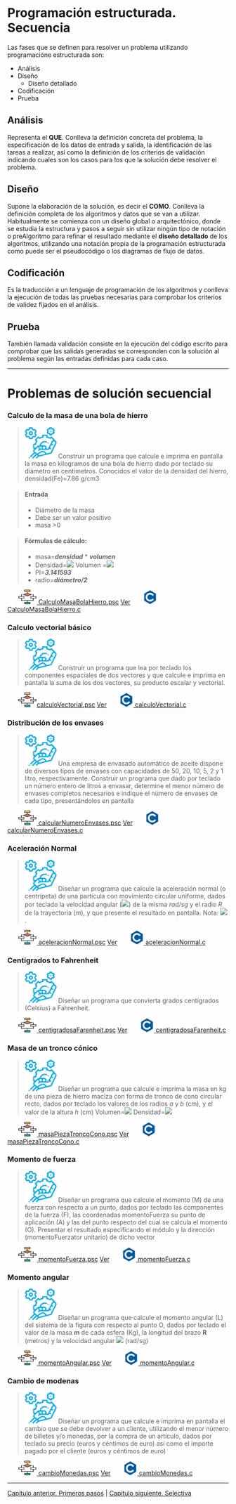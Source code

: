 # Programación estructurada. Secuencia

Las fases que se definen para resolver un problema utilizando programacióne estructurada son:

- Análisis
- Diseño
    - Diseño detallado
- Codificación
- Prueba

## **Análisis**
Representa el **QUE**. Conlleva la definición concreta del problema, la especificación de los datos de entrada y salida, la identificación de las tareas a realizar, así como la definición de los criterios de validación indicando cuales son los casos para los que la solución debe resolver el problema.

## **Diseño**
Supone la elaboración de la solución, es decir el **COMO**. Conlleva la definición completa de los algoritmos y datos que se van a utilizar. Habitualmente se comienza con un diseño global o arquitectónico, donde se estudia la estructura y pasos a seguir sin utilizar ningún tipo de notación o preAlgoritmo  para refinar el resultado mediante el **diseño detallado** de los algoritmos, utilizando una notación propia de la programación estructurada como puede ser el pseudocódigo o los diagramas de flujo de datos.


## **Codificación**
Es la traducción a un lenguaje de programación de los algoritmos y conlleva la ejecución de todas las pruebas necesarias para comprobar los criterios de validez fijados en el análisis.

## **Prueba**
También llamada validación consiste en la ejecución del código escrito para comprobar que las salidas generadas se corresponden con la solución al problema según las entradas definidas para cada caso.

*******************************************

# Problemas de solución secuencial

### Calculo de la masa de una bola de hierro

><img src="iconos/prob.png">
> Construir un programa que calcule e imprima en pantalla la masa en kilogramos de una bola de hierro dado por teclado su diámetro en centímetros. Conocidos el valor de la densidad del hierro, densidad(Fe)=7.86 g/cm3

> #### Entrada
> - Diámetro de la masa
> - Debe ser un valor positivo
> - masa >0

> #### Fórmulas de cálculo:
> - masa=***densidad*** * ***volumen***
> - Densidad=<img src="https://render.githubusercontent.com/render/math?math=7.86 \quad g/cm^3">
> Volumen =<img src="https://render.githubusercontent.com/render/math?math=4/3*PI*radio^3">
> - PI=***3.141593***
> - radio=***diámetro/2***

&ensp;&ensp;&ensp;  <img src="iconos/pseudo.png">[  CalculoMasaBolaHierro.psc](./Secuencial/CalcularMasaBolaHierro.psc) [Ver](https://github.com/MaterialesProgramacion/ProblemasProgramacion/blob/master/Secuencial/CalcularMasaBolaHierro.psc)
&ensp;&ensp;&ensp;  <img src="iconos/c.png">[ CalculoMasaBolaHierro.c](./Secuencial/CalcularMasaBolaHierro.c)


### Calculo vectorial básico

>  <img src="iconos/prob.png">
> Construir un programa que lea por teclado los componentes espaciales de dos vectores y que calcule e imprima en pantalla la suma de los dos vectores, su producto escalar y  vectorial.

&ensp;&ensp;&ensp;  <img src="iconos/pseudo.png">[calculoVectorial.psc](./Secuencial/calculoVectorial.psc) [Ver](https://github.com/MaterialesProgramacion/ProblemasProgramacion/blob/master/Secuencial/calculoVectorial.psc)
&ensp;&ensp;&ensp;  <img src="iconos/c.png">[  calculoVectorial.c](./Secuencial/calculoVectorial.c)


### Distribución de los envases

>   <img src="iconos/prob.png"> Una empresa de envasado automático de aceite dispone de diversos tipos de envases con capacidades de 50, 20, 10, 5, 2 y 1 litro, respectivamente. Construir un programa que dado por teclado un número entero de litros a envasar, determine el menor número de envases completos necesarios e indique el número de envases de cada tipo, presentándolos en pantalla

&ensp;&ensp;&ensp;  <img src="iconos/pseudo.png">[ calcularNumeroEnvases.psc](./Secuencial/calcularNumeroEnvases.psc) [Ver](https://github.com/MaterialesProgramacion/ProblemasProgramacion/blob/master/Secuencial/calcularNumeroEnvases.psc)
&ensp;&ensp;&ensp;  <img src="iconos/c.png">[ calcularNumeroEnvases.c](./Secuencial/calcularNumeroEnvases.c)



### Aceleración Normal

>   <img src="iconos/prob.png"> Diseñar un programa que calcule la aceleración normal (o centrípeta) de una partícula con movimiento circular uniforme, dados por teclado la velocidad angular (<img src="https://render.githubusercontent.com/render/math?math=\omega">) de la misma *rad/sg* y el radio *R* de la trayectoria (*m*), y que presente el resultado en pantalla. Nota:	<img src="https://render.githubusercontent.com/render/math?math=a_N=\omega^2R">.


&ensp;&ensp;&ensp;  <img src="iconos/pseudo.png">[  aceleracionNormal.psc](./Secuencial/aceleracionNormal.psc) [Ver](https://github.com/MaterialesProgramacion/ProblemasProgramacion/blob/master/Secuencial/aceleracionNormal.psc)
&ensp;&ensp;&ensp;  <img src="iconos/c.png">[ aceleracionNormal.c](./Secuencial/aceleracionNormal.c)


### Centigrados to Fahrenheit

>   <img src="iconos/prob.png"> Diseñar un programa que convierta grados centígrados (Celsius) a Fahrenheit.

&ensp;&ensp;&ensp;  <img src="iconos/pseudo.png">[  centigradosaFarenheit.psc](./Secuencial/centrigradosaFahrenheit.psc) [Ver](https://github.com/MaterialesProgramacion/ProblemasProgramacion/blob/master/Secuencial/centrigradosaFahrenheit.psc)
&ensp;&ensp;&ensp;  <img src="iconos/c.png">[ centigradosaFarenheit.c](./Secuencial/centrigradosaFahrenheit.c)

### Masa de un tronco cónico
>   <img src="iconos/prob.png"> Diseñar un programa que calcule e imprima la masa en kg de una pieza de hierro maciza con forma de tronco de cono circular recto, dados por teclado los valores de los radios *a* y *b* (cm), y el valor de la altura *h* (cm)
Volumen=<img src="https://render.githubusercontent.com/render/math?math=\pi h(a^2+ab+b^2)/3">
Densidad=<img src="https://render.githubusercontent.com/render/math?math=7.86 \quad g/cm^3">

&ensp;&ensp;&ensp;  <img src="iconos/pseudo.png">[  masaPiezaTroncoCono.psc](./Secuencial/masaPiezaTroncoCono.psc) [Ver](https://github.com/MaterialesProgramacion/ProblemasProgramacion/blob/master/Secuencial/masaPiezaTroncoCono.psc)
&ensp;&ensp;&ensp;  <img src="iconos/c.png">[ masaPiezaTroncoCono.c](./Secuencial/masaPiezaTroncoCono.c)




### Momento de fuerza
>   <img src="iconos/prob.png"> Diseñar un programa que calcule el momento (M) de una fuerza con respecto a un punto, dados por teclado las componentes de la fuerza (F), las coordenadas momentoFuerza su punto de aplicación (A) y las del punto respecto del cual se calcula el momento (O). Presentar el resultado especificando el módulo y la dirección (momentoFuerzator unitario) de dicho vector

&ensp;&ensp;&ensp;  <img src="iconos/pseudo.png">[  momentoFuerza.psc](./Secuencial/momentoFuerza.psc) [Ver](https://github.com/MaterialesProgramacion/ProblemasProgramacion/blob/master/Secuencial/momentoFuerza.psc)
&ensp;&ensp;&ensp;  <img src="iconos/c.png">[ momentoFuerza.c](./Secuencial/momentoFuerza.c)

### Momento angular
>   <img src="iconos/prob.png"> Diseñar un programa que calcule el momento angular (L) del sistema de la figura con respecto al punto O, dados por teclado el valor de la masa  **m** de cada esfera (Kg), la longitud del brazo **R** (metros) y la velocidad angular <img src="https://render.githubusercontent.com/render/math?math=$\omega$"> (rad/sg)

&ensp;&ensp;&ensp;  <img src="iconos/pseudo.png">[  momentoAngular.psc](./Secuencial/momentoAngular<.psc) [Ver](https://github.com/MaterialesProgramacion/ProblemasProgramacion/blob/master/Secuencial/momentoAngular.psc)
&ensp;&ensp;&ensp;  <img src="iconos/c.png">[ momentoAngular.c](./Secuencial/momentoAngular.c)

### Cambio de modenas
>   <img src="iconos/prob.png"> Diseñar un programa que calcule e imprima en pantalla el cambio que se debe devolver a un cliente, utilizando el menor número de billetes y/o monedas, por la compra de un artículo, dados por teclado su precio (euros y céntimos de euro) así como el importe pagado por el cliente (euros y céntimos de euro)

&ensp;&ensp;&ensp;  <img src="iconos/pseudo.png">[  cambioMonedas.psc](./Secuencial/cambioMonedas.psc) [Ver](https://github.com/MaterialesProgramacion/ProblemasProgramacion/blob/master/Secuencial/cambioMonedas.psc)
&ensp;&ensp;&ensp;  <img src="iconos/c.png">[ cambioMonedas.c](./Secuencial/cambioMonedas.c)


********************************
[Capítulo anterior. Primeros pasos](primerospasos.md)
|
[Capítulo siguiente. Selectiva ](selectiva.md)
